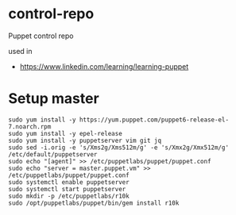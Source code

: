 # control-repo
Puppet control repo

used in 
* https://www.linkedin.com/learning/learning-puppet

# Setup master

```
sudo yum install -y https://yum.puppet.com/puppet6-release-el-7.noarch.rpm
sudo yum install -y epel-release
sudo yum install -y puppetserver vim git jq
sudo sed -i.orig -e 's/Xms2g/Xms512m/g' -e 's/Xmx2g/Xmx512m/g' /etc/default/puppetserver
sudo echo "[agent]" >> /etc/puppetlabs/puppet/puppet.conf 
sudo echo "server = master.puppet.vm" >> /etc/puppetlabs/puppet/puppet.conf 
sudo systemctl enable puppetserver
sudo systemctl start puppetserver
sudo mkdir -p /etc/puppetlabs/r10k
sudo /opt/puppetlabs/puppet/bin/gem install r10k
```
